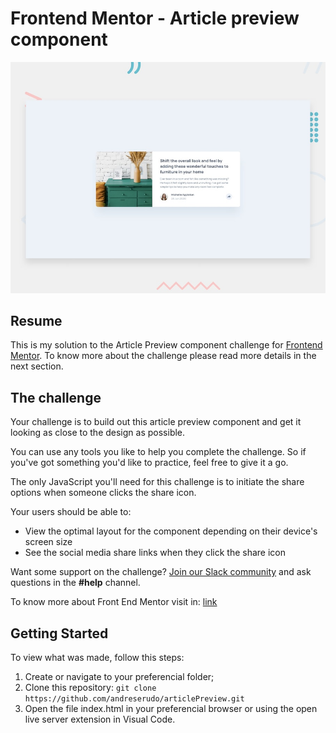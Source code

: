 # Frontend Mentor - Article preview component

![Design preview for the Article preview component coding challenge](./design/desktop-preview.jpg)

## Resume

This is my solution to the Article Preview component challenge for [Frontend Mentor](https://www.frontendmentor.io/). To know more about the challenge please read more details in the next section.

## The challenge

Your challenge is to build out this article preview component and get it looking as close to the design as possible.

You can use any tools you like to help you complete the challenge. So if you've got something you'd like to practice, feel free to give it a go.

The only JavaScript you'll need for this challenge is to initiate the share options when someone clicks the share icon.

Your users should be able to: 

- View the optimal layout for the component depending on their device's screen size
- See the social media share links when they click the share icon

Want some support on the challenge? [Join our Slack community](https://www.frontendmentor.io/slack) and ask questions in the **#help** channel.

To know more about Front End Mentor visit in: [link](https://www.frontendmentor.io/) 

## Getting Started

To view what was made, follow this steps:
1. Create or navigate to your preferencial folder;
2. Clone this repository: `git clone https://github.com/andreserudo/articlePreview.git` 
3. Open the file index.html in your preferencial browser or using the open live server extension in Visual Code.
